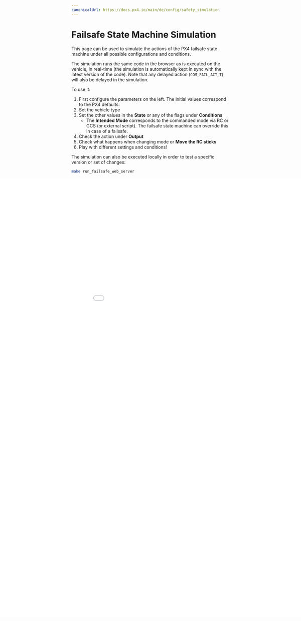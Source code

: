 ```yaml
---
canonicalUrl: https://docs.px4.io/main/de/config/safety_simulation
---
```


# Failsafe State Machine Simulation

This page can be used to simulate the actions of the PX4 failsafe state machine under all possible configurations and conditions.

The simulation runs the same code in the browser as is executed on the vehicle, in real-time (the simulation is automatically kept in sync with the latest version of the code). Note that any delayed action (`COM_FAIL_ACT_T`) will also be delayed in the simulation.

To use it:

1. First configure the parameters on the left. The initial values correspond to the PX4 defaults.
2. Set the vehicle type
3. Set the other values in the **State** or any of the flags under **Conditions**
   - The **Intended Mode** corresponds to the commanded mode via RC or GCS (or external script). The failsafe state machine can override this in case of a failsafe.
4. Check the action under **Output**
5. Check what happens when changing mode or **Move the RC sticks**
6. Play with different settings and conditions!


The simulation can also be executed locally in order to test a specific version or set of changes:

```sh
make run_failsafe_web_server
```
 <iframe src="failsafe/index.html?no-title=1" frameborder="0" height="1400px" style="text-align: center; margin-left: -230px; margin-right: -230px;" width="1200"></iframe>
